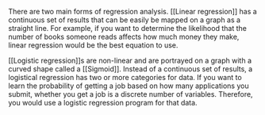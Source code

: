 
There are two main forms of regression analysis. [[Linear regression]] has a continuous set of results that can be easily be mapped on a graph as a straight line. For example, if you want to determine the likelihood that the number of books someone reads affects how much money they make, linear regression would be the best equation to use.

[[Logistic regression]]s are non-linear and are portrayed on a graph with a curved shape called a [[Sigmoid]]. Instead of a continuous set of results, a logistical regression has two or more categories for data. If you want to learn the probability of getting a job based on how many applications you submit, whether you get a job is a discrete number of variables. Therefore, you would use a logistic regression program for that data.

